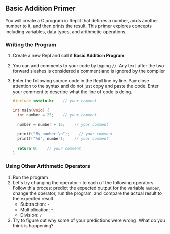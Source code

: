 ## Basic Addition Primer

You will create a C program in Replit that defines a number, adds another number to it, and then prints the result. This primer explores concepts including variables, data types, and arithmetic operations.

### Writing the Program

1. Create a new Repl and call it **Basic Addition Program**
1. You can add comments to your code by typing `//`. Any text after the two forward slashes is considered a comment and is ignored by the compiler
1. Enter the following source code in the Repl line by line. Pay close attention to the syntax and do not just copy and paste the code. Enter your comment to describe what the line of code is doing.

    ```C
    #include <stdio.h>    // your comment
  
    int main(void) {
      int number = 25;    // your comment
  
      number = number + 15;    // your comment
  
      printf("My number:\n");    // your comment
      printf("%d", number);    // your comment
  
      return 0;    // your comment
    }
    ```

### Using Other Arithmetic Operators
1. Run the program
1. Let's try changing the operator `+` to each of the following operators. Follow this proces: predict the expected output for the variable `number`, change the operator, run the program, and compare the actual result to the expected result.
    - Subtraction: `-`
    - Multiplication: `*`
    - Division: `/`
1. Try to figure out why some of your predictions were wrong. What do you think is happening?
